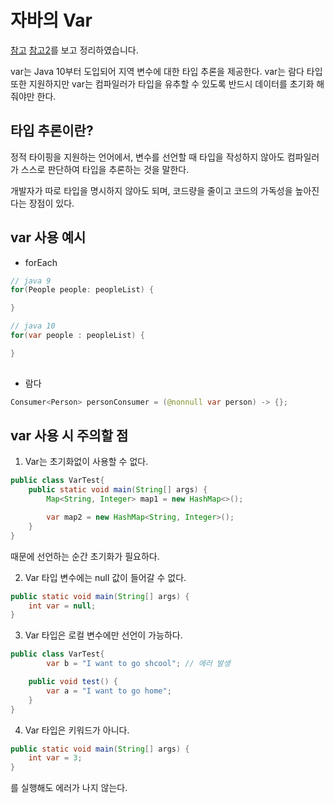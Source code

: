 # 자바의 Var
[참고](https://kjhoon0330.tistory.com/entry/Java-var-%ED%82%A4%EC%9B%8C%EB%93%9C%EC%97%90-%EB%8C%80%ED%95%98%EC%97%AC) [참고2](https://antstudy.tistory.com/298)를 보고 정리하였습니다. 

var는 Java 10부터 도입되어 지역 변수에 대한 타입 추론을 제공한다.
var는 람다 타입 또한 지원하지만 var는 컴파일러가 타입을 유추할 수 있도록 반드시 데이터를 초기화 해줘야만 한다.

## 타입 추론이란?
정적 타이핑을 지원하는 언어에서, 변수를 선언할 때 타입을 작성하지 않아도 컴파일러가 스스로 판단하여 타입을 추론하는 것을 말한다.

개발자가 따로 타입을 명시하지 않아도 되며, 코드량을 줄이고 코드의 가독성을 높아진다는 장점이 있다.


## var 사용 예시

+ forEach 
```java
// java 9
for(People people: peopleList) {

}

// java 10
for(var people : peopleList) {

}
 
```

+ 람다
```java
Consumer<Person> personConsumer = (@nonnull var person) -> {};
```

## var 사용 시 주의할 점
1.  Var는 초기화없이 사용할 수 없다.

```java
public class VarTest{
    public static void main(String[] args) {
        Map<String, Integer> map1 = new HashMap<>();

        var map2 = new HashMap<String, Integer>();
    }
}
```
때문에 선언하는 순간 초기화가 필요하다.

2. Var 타입 변수에는 null 값이 들어갈 수 없다.
``` java
public static void main(String[] args) {
    int var = null;
}
```

3. Var 타입은 로컬 변수에만 선언이 가능하다.

```java
public class VarTest{
        var b = "I want to go shcool"; // 에러 발생

    public void test() {
        var a = "I want to go home";
    }
}
```


4. Var 타입은 키워드가 아니다.

``` java
public static void main(String[] args) {
    int var = 3;
}
```
를 실행해도 에러가 나지 않는다.
